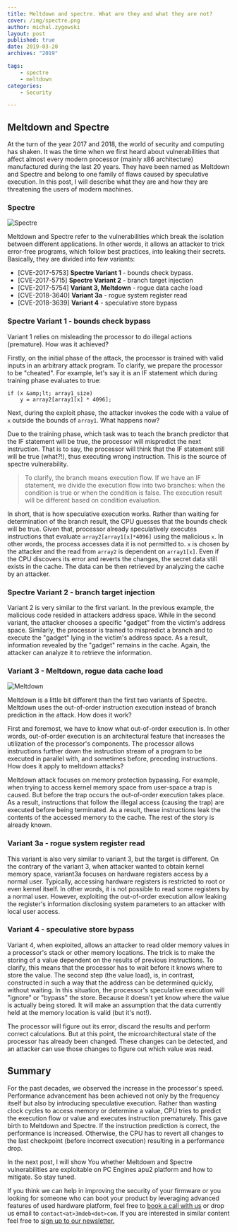 ```yaml
---
title: Meltdown and spectre. What are they and what they are not?
cover: /img/spectre.png
author: michal.zygowski
layout: post
published: true
date: 2019-03-20
archives: "2019"

tags:
    - spectre
    - meltdown
categories:
    - Security

---
```


## Meltdown and Spectre

At the turn of the year 2017 and 2018, the world of security and computing has
shaken. It was the time when we first heard about vulnerabilities that affect
almost every modern processor (mainly x86 architecture) manufactured during the
last 20 years. They have been named as Meltdown and Spectre and belong to one
family of flaws caused by speculative execution. In this post, I will describe
what they are and how they are threatening the users of modern machines.

### Spectre

![Spectre](/img/spectre.png)

Meltdown and Spectre refer to the vulnerabilities which break the isolation
between different applications. In other words, it allows an attacker to trick
error-free programs, which follow best practices, into leaking their secrets.
Basically, they are  divided into few variants:

* [CVE-2017-5753] **Spectre Variant 1** - bounds check bypass.
* [CVE-2017-5715] **Spectre Variant 2** - branch target injection
* [CVE-2017-5754] **Variant 3, Meltdown** - rogue data cache load
* [CVE-2018-3640] **Variant 3a** - rogue system register read
* [CVE-2018-3639] **Variant 4** - speculative store bypass

### Spectre Variant 1 - bounds check bypass

Variant 1 relies on misleading the processor to do illegal actions (premature).
How was it achieved?

Firstly, on the initial phase of the attack, the processor is trained with
valid inputs in an arbitrary attack program. To clarify, we prepare the
processor to be "cheated". For example, let's say it is an IF statement which
during training phase evaluates to true:

```
if (x &amp;lt; array1_size)
    y = array2[array1[x] * 4096];
```

Next, during the exploit phase, the attacker invokes the code with a value of
`x` outside the bounds of `array1`. What happens now?

Due to the training phase, which task was to teach the branch predictor that
the IF statement will be true, the processor will mispredict the next
instruction. That is to say, the processor will think that the IF statement
still will be true (what?!), thus executing wrong instruction. This is the
source of spectre vulnerability.

> To clarify, the branch means execution flow. If we have an IF statement, we
> divide the execution flow into two branches: when the condition is true or
> when the condition is false. The execution result will be different based on
> condition evaluation.

In short, that is how speculative execution works. Rather than waiting for
determination of the branch result, the CPU guesses that the bounds check will
be true. Given that, processor already speculatively executes instructions
that evaluate `array2[array1[x]*4096]` using the malicious `x`. In other words,
the process accesses data it is not permitted to. `x` is chosen by the attacker
and the read from `array2` is dependent on `array1[x]`. Even if the CPU
discovers its error and reverts the changes, the secret data still exists in
the cache. The data can be then retrieved by analyzing the cache by an
attacker.

### Spectre Variant 2 - branch target injection

Variant 2 is very similar to the first variant. In the previous example, the
malicious code resided in attackers address space. While in the second variant,
the attacker chooses a specific "gadget" from the victim's address space.
Similarly, the processor is trained to mispredict a branch and to execute the
"gadget" lying in the victim's address space. As a result, information
revealed by the "gadget" remains in the cache. Again, the attacker can analyze
it to retrieve the information.

### Variant 3 - Meltdown, rogue data cache load

![Meltdown](/img/meltdown.png)

Meltdown is a little bit different than the first two variants of Spectre.
Meltdown uses the out-of-order instruction execution instead of branch
prediction in the attack. How does it work?

First and foremost, we have to know what out-of-order execution is. In other
words, out-of-order execution is an architectural feature that increases the
utilization of the processor's components. The processor allows instructions
further down the instruction stream of a program to be executed in parallel
with, and sometimes before, preceding instructions. How does it apply to
meltdown attacks?

Meltdown attack focuses on memory protection bypassing. For example, when
trying to access kernel memory space from user-space a trap is caused. But
before the trap occurs the out-of-order execution takes place. As a result,
instructions that follow the illegal access (causing the trap) are executed
before being terminated. As a result, these instructions leak the contents of
the accessed memory to the cache. The rest of the story is already known.

### Variant 3a - rogue system register read

This variant is also very similar to variant 3, but the target is different.
On the contrary of the variant 3, when attacker wanted to obtain kernel memory
space, variant3a focuses on hardware registers access by a normal user.
Typically, accessing hardware registers is restricted to root or even kernel
itself. In other words, it is not possible to read some registers by a normal
user. However, exploiting the out-of-order execution allow leaking the
register's information disclosing system parameters to an attacker with local
user access.

### Variant 4 - speculative store bypass

Variant 4, when exploited, allows an attacker to read older memory values in a
processor's stack or other memory locations. The trick is to make the storing
of a value dependent on the results of previous instructions. To clarify, this
means that the processor has to wait before it knows where to store the value.
The second step (the value load), is, in contrast, constructed in such a way
that the address can be determined quickly, without waiting. In this situation,
the processor's speculative execution will "ignore" or "bypass" the store.
Because it doesn't yet know where the value is actually being stored. It will
make an assumption that the data currently held at the memory location is
valid (but it's not!).

The processor will figure out its error, discard the results and perform
correct calculations. But at this point, the microarchitectural state of the
processor has already been changed. These changes can be detected, and an
attacker can use those changes to figure out which value was read.

## Summary

For the past decades, we observed the increase in the processor's speed.
Performance advancement has been achieved not only by the frequency itself but
also by introducing speculative execution. Rather than wasting clock cycles to
access memory or determine a value, CPU tries to predict the execution flow or
value and executes instruction prematurely. This gave birth to Meltdown and
Spectre. If the instruction prediction is correct, the performance is
increased. Otherwise, the CPU has to revert all changes to the last checkpoint
(before incorrect execution) resulting in a performance drop.

In the next post, I will show You whether Meltdown and Spectre vulnerabilities
are exploitable on PC Engines apu2 platform and how to mitigate. So stay tuned.

If you think we can help in improving the security of your firmware or you
looking for someone who can boot your product by leveraging advanced features
of used hardware platform, feel free to [book a call with us](https://calendly.com/3mdeb/consulting-remote-meeting)
or drop us email to `contact<at>3mdeb<dot>com`. If you are interested in
similar content feel free to [sign up to our newsletter.](http://eepurl.com/gfoekD)
